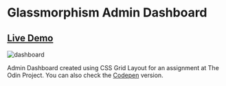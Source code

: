 # Glassmorphism Admin Dashboard

## [Live Demo](https://dashboard-glassy.netlify.app/)

![dashboard](https://user-images.githubusercontent.com/30212452/195685942-04a19508-9a48-484c-87d6-2e33b263d42c.jpg)

Admin Dashboard created using CSS Grid Layout for an assignment at The Odin Project.
You can also check the [Codepen](https://codepen.io/gestok/pen/YzLBVOp) version.
